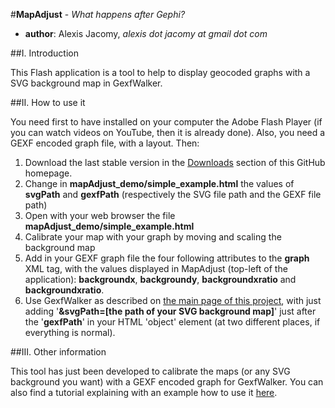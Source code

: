 #**MapAdjust** - *What happens after Gephi?*

- **author**: Alexis Jacomy, *alexis dot jacomy at gmail dot com*

##I. Introduction

This Flash application is a tool to help to display geocoded graphs with a SVG background map in GexfWalker.

##II. How to use it

You need first to have installed on your computer the Adobe Flash Player (if you can watch videos on YouTube, then it is already done). Also, you need a GEXF encoded graph file, with a layout. Then:

1. Download the last stable version in the [Downloads](http://github.com/jacomyal/MapAdjust/downloads) section of this GitHub homepage.
2. Change in **mapAdjust_demo/simple_example.html** the values of **svgPath** and **gexfPath** (respectively the SVG file path and the GEXF file path)
3. Open with your web browser the file **mapAdjust_demo/simple_example.html**
4. Calibrate your map with your graph by moving and scaling the background map
5. Add in your GEXF graph file the four following attributes to the **graph** XML tag, with the values displayed in MapAdjust (top-left of the application): **backgroundx**, **backgroundy**, **backgroundxratio** and **backgroundxratio**.
6. Use GexfWalker as described on [the main page of this project](http://www.github.com/jacomyal/GexfWalker#readme), with just adding '**&svgPath=[the path of your SVG background map]**' just after the '**gexfPath**' in your HTML 'object' element (at two different places, if everything is normal).

##III. Other information

This tool has just been developed to calibrate the maps (or any SVG background you want) with a GEXF encoded graph for GexfWalker. You can also find a tutorial explaining with an example how to use it [here](http://ofnodesandedges.com/display-geocoded-graphs-with-gexfwalker/).